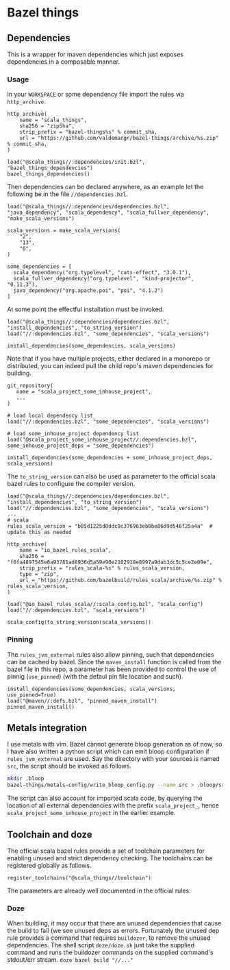 # Bazel things
## Dependencies
This is a wrapper for maven dependencies which just exposes dependencies in a composable manner.
### Usage
In your `WORKSPACE` or some dependency file import the rules via `http_archive`.
```starlark
http_archive(
    name = "scala_things",
    sha256 = "zipSha",
    strip_prefix = "bazel-things%s" % commit_sha,
    url = "https://github.com/valdemargr/bazel-things/archive/%s.zip" % commit_sha,
)

load("@scala_things//:dependencies/init.bzl", "bazel_things_dependencies")
bazel_things_dependencies()
```
Then dependencies can be declared anywhere, as an example let the following be in the file `//dependencies.bzl`.
```starlark
load("@scala_things//:dependencies/dependencies.bzl", "java_dependency", "scala_dependency", "scala_fullver_dependency", "make_scala_versions")

scala_versions = make_scala_versions(
    "2",
    "13",
    "6",
)

some_dependencies = [
  scala_dependency("org.typelevel", "cats-effect", "3.0.1"),
  scala_fullver_dependency("org.typelevel", "kind-projector", "0.11.3"),
  java_dependency("org.apache.poi", "poi", "4.1.2")
]
```
At some point the effectful installation must be invoked.
```starlark
load("@scala_things//:dependencies/dependencies.bzl", "install_dependencies", "to_string_version")
load("//:dependencies.bzl", "some_dependencies", "scala_versions")

install_dependencies(some_dependencies, scala_versions)
```
Note that if you have multiple projects, either declared in a monorepo or distributed, you can indeed pull the child repo's maven dependencies for building.
```starlark
git_repository(
   name = "scala_project_some_inhouse_project",
   ...
)

# load local dependency list
load("//:dependencies.bzl", "some_dependencies", "scala_versions")

# load some_inhouse_project dependency list
load("@scala_project_some_inhouse_project//:dependencies.bzl", some_inhouse_project_deps = "some_dependencies")

install_dependencies(some_dependencies + some_inhouse_project_deps, scala_versions)
```
The `to_string_version` can also be used as parameter to the official scala bazel rules to configure the compiler version.
```starlark
load("@scala_things//:dependencies/dependencies.bzl", "install_dependencies", "to_string_version")
load("//:dependencies.bzl", "some_dependencies", "scala_versions")
...
# scala
rules_scala_version = "b85d1225d0ddc9c376963eb0be86d9d546f25a4a"  # update this as needed

http_archive(
    name = "io_bazel_rules_scala",
    sha256 = "f6fa4897545e8a93781ad8936d5a59e90e2102918e8997a9dab3dc5c5ce2e09e",
    strip_prefix = "rules_scala-%s" % rules_scala_version,
    type = "zip",
    url = "https://github.com/bazelbuild/rules_scala/archive/%s.zip" % rules_scala_version,
)

load("@io_bazel_rules_scala//:scala_config.bzl", "scala_config")
load("//:dependencies.bzl", "scala_versions")

scala_config(to_string_version(scala_versions))
```
### Pinning
The `rules_jvm_external` rules also allow pinning, such that dependencies can be cached by bazel.
Since the `maven_install` function is called from the bazel file in this repo, a parameter has been provided to control the use of pinnig (`use_pinned`) (with the defaul pin file location and such).
```starlark
install_dependencies(some_dependencies, scala_versions, use_pinned=True)
load("@maven//:defs.bzl", "pinned_maven_install")
pinned_maven_install()
```
## Metals integration
I use metals with vim.
Bazel cannot generate bloop generation as of now, so I have also written a python script which can emit bloop configuration if `rules_jvm_external` are used.
Say the directory with your sources is named `src`, the script should be invoked as follows.
```bash
mkdir .bloop
bazel-things/metals-config/write_bloop_config.py --name src > .bloop/src.json
```
The script can also account for imported scala code, by querying the location of all external dependencies with the prefix `scala_project_`, hence `scala_project_some_inhouse_project` in the earlier example.
## Toolchain and doze
The official scala bazel rules provide a set of toolchain parameters for enabling unused and strict dependency checking.
The toolchains can be registered globally as follows.
```starlark
register_toolchains("@scala_things//toolchain")
```
The parameters are already well documented in the official rules.
### Doze
When building, it may occur that there are unused dependencies that cause the build to fail (we see unused deps as errors.
Fortunately the unused dep rule provides a command that requires `buildozer`, to remove the unused dependencies.
The shell script `doze/doze.sh` just take the supplied command and runs the buildozer commands on the supplied command's stdout/err stream.
```doze bazel build "//..."```
